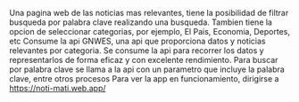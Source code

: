 Una pagina web de las noticias mas relevantes, tiene la posibilidad de filtrar busqueda por palabra clave realizando una busqueda. 
Tambien tiene la opcion de seleccionar categorias, por ejemplo, El Pais, Economia, Deportes, etc
Consume la api GNWES, una api que proporciona datos y noticias relevantes por categoria. Se consume la api para recorrer los datos y representarlos de forma eficaz y con excelente rendimiento.
Para buscar por palabra clave se llama a la api con un parametro que incluye la palabra clave, entre otros procesos
Para ver la app en funcionamiento, dirigirse a https://noti-mati.web.app/
